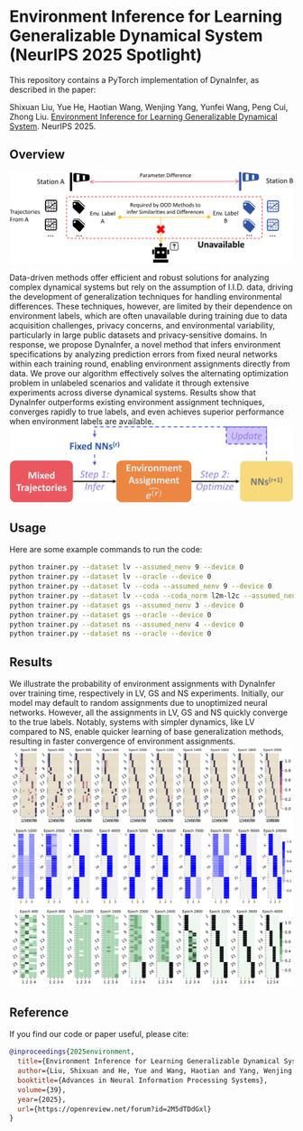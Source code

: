 # Environment Inference for Learning Generalizable Dynamical System (NeurIPS 2025 Spotlight) 

This repository contains a PyTorch implementation of DynaInfer, as described in the paper:

Shixuan Liu, Yue He, Haotian Wang, Wenjing Yang, Yunfei Wang, Peng Cui, Zhong Liu. [Environment Inference for Learning Generalizable Dynamical System]([https://ieeexplore.ieee.org/abstract/document/10613499/](https://openreview.net/forum?id=2M5dTDdGxl)). NeurIPS 2025. 


## Overview
![Overview](https://github.com/shixuanliu-andy/DynaInfer/blob/main/figure/fig_intro.png)

Data-driven methods offer efficient and robust solutions for analyzing complex dynamical systems but rely on the assumption of I.I.D. data, driving the development of generalization techniques for handling environmental differences. These techniques, however, are limited by their dependence on environment labels, which are often unavailable during training due to data acquisition challenges, privacy concerns, and environmental variability, particularly in large public datasets and privacy-sensitive domains. In response, we propose DynaInfer, a novel method that infers environment specifications by analyzing prediction errors from fixed neural networks within each training round, enabling environment assignments directly from data. We prove our algorithm effectively solves the alternating optimization problem in unlabeled scenarios and validate it through extensive experiments across diverse dynamical systems. Results show that DynaInfer outperforms existing environment assignment techniques, converges rapidly to true labels, and even achieves superior performance when environment labels are available.
![Method](https://github.com/shixuanliu-andy/DynaInfer/blob/main/figure/fig_method.png)

## Usage
Here are some example commands to run the code:
```bash
python trainer.py --dataset lv --assumed_nenv 9 --device 0
python trainer.py --dataset lv --oracle --device 0
python trainer.py --dataset lv --coda --assumed_nenv 9 --device 0
python trainer.py --dataset lv --coda --coda_norm l2m-l2c --assumed_nenv 9 --device 0 
python trainer.py --dataset gs --assumed_nenv 3 --device 0
python trainer.py --dataset gs --oracle --device 0
python trainer.py --dataset ns --assumed_nenv 4 --device 0
python trainer.py --dataset ns --oracle --device 0
```

## Results
We illustrate the probability of environment assignments with DynaInfer over training time, respectively in LV, GS and NS experiments. Initially, our model may default to random assignments due to unoptimized neural networks. However, all the assignments in LV, GS and NS quickly converge to the true labels. Notably, systems with simpler dynamics, like LV compared to NS, enable quicker learning of base generalization methods, resulting in faster convergence of environment assignments.
![LV](https://github.com/shixuanliu-andy/DynaInfer/blob/main/figure/fig_ei_lv.png)
![GS](https://github.com/shixuanliu-andy/DynaInfer/blob/main/figure/fig_ei_gs.png)
![NS](https://github.com/shixuanliu-andy/DynaInfer/blob/main/figure/fig_ei_ns.png)

## Reference

If you find our code or paper useful, please cite:

```bibtex
@inproceedings{2025environment,
  title={Environment Inference for Learning Generalizable Dynamical System},
  author={Liu, Shixuan and He, Yue and Wang, Haotian and Yang, Wenjing and Wang, Yunfei and Cui, Peng and Liu, Zhong},
  booktitle={Advances in Neural Information Processing Systems},
  volume={39},
  year={2025},
  url={https://openreview.net/forum?id=2M5dTDdGxl}
}
```
